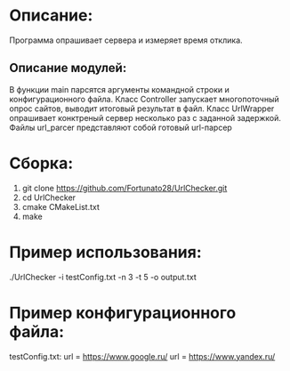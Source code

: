 # Описание:
Программа опрашивает сервера и измеряет время отклика.

## Описание модулей:
В функции main парсятся аргументы командной строки и конфигурационного файла.
Класс Controller запускает многопоточный опрос сайтов, выводит итоговый результат в файл.
Класс UrlWrapper опрашивает конктреный сервер несколько раз с заданной задержкой.
Файлы url_parcer представляют собой готовый url-парсер


# Сборка:
1. git clone https://github.com/Fortunato28/UrlChecker.git
2. cd UrlChecker
3. cmake CMakeList.txt
4. make

# Пример использования:
./UrlChecker -i testConfig.txt -n 3 -t 5 -o output.txt

# Пример конфигурационного файла:
testConfig.txt:
url = https://www.google.ru/
url = https://www.yandex.ru/
